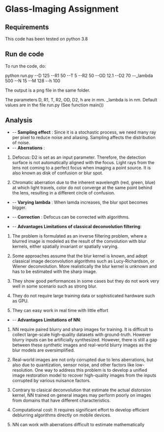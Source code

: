 

# Glass-Imaging Assignment

## Requirements
This code has been tested on python 3.8

## Run de code 
To run the code, do:

python run.py --D 125  --R1 50  --T 5 --R2 50 --OD 12.1   --D2 70  --_lambda 500 --N 15 --M 128 --h 100

The output is a png file in the same folder.

The parameters D, R1, T, R2, OD, D2, h are in mm. _lambda is in nm. Default values are in the file run.py (See function main())

## Analysis

- -- **Sampling effect** : Since it is a stochastic process, we need many ray per pixel to reduce noise and aliasing. Sampling affects the distribution of noise. 
- -- **Aberrations** : 
1. Defocus: D2 is set as an input parameter. Therefore, the detection surface is not automatically aligned with the focus. Light rays from the lens not coming to a perfect focus when imaging a point source. It is also known as disk of confusion or blur spot.

2. Chromatic aberration due to the inherent wavelength (red, green, blue) at which light travels, color do not converge at the same 
point behind the lens, resulting in a different circle of confusion.

- -- **Varying lambda** : When lamda increases, the blur spot becomes bigger.


- -- **Correction** : Defocus can be corrected with algorithms.

- -- **Advantages Limitations of classical deconvolution filtering**:
1. The problem is formulated as an inverse filtering problem, where a blurred image is modeled as the result of the convolution with blur kernels, either spatially invariant or spatially varying. 

2. Some approaches assume that the blur kernel is known, and adopt classical image deconvolution algorithms such as Lucy-Richardson, or Wiener deconvolution. 
More realistically the blur kernel is unknown and has to be estimated with the sharp image.

3. They show good performances in some cases but they do not work very well in some scenario such as strong blur.

4. They do not require large training data or sophisticated hardware such as GPU. 

5. They can easy work in real time with little effort

- -- **Advantages Limitations of NN**:

1. NN require paired blurry and sharp images for training. It is difficult to collect large-scale high-quality datasets with ground-truth. However blurry inputs can be artificially synthesized. However, there is still a gap between these synthetic images and real-world blurry images as the blur models are oversimplified.

2. Real-world images are not only corrupted due to lens aberrations, but also due to quantization, sensor noise, and other factors like low-resolution. One way to address this problem is to develop a unified image restoration model to recover high-quality images from the inputs corrupted by various nuisance factors.

3. Contrary to clasical deconvolution that estimate the actual distorsion kernel, NN trained on general images may perform poorly on images from domains that have different characteristics.

4. Computational cost: It requires significant effort to develop efficient deblurring algorithms directly on mobile devices. 

5. NN can work with aberrations difficult to estimate mathematically
